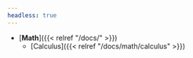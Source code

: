 ```yaml
---
headless: true
---
```


- [**Math**]({{< relref "/docs/" >}})
  - [Calculus]({{< relref "/docs/math/calculus" >}}) 